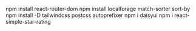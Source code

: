 
npm install react-router-dom
npm install localforage match-sorter sort-by
npm install -D tailwindcss postcss autoprefixer
npm i daisyui
npm i react-simple-star-rating
